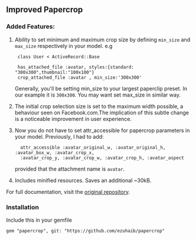 ## Improved Papercrop
### Added Features:
1. Ability to set minimum and maximum crop size by defining `min_size` and `max_size` respectively in your model. e.g

        class User < ActiveRecord::Base
    
        has_attached_file :avatar, styles:{standard: "300x300",thumbnail:"100x100"}
        crop_attached_file :avatar , min_size:'300x300'
    
    Generally, you'll be setting min_size to your largest paperclip preset. In our example it is `300x300`. You may   want set max_size in similar way.

1. The initial crop selection size is set to the maximum width possible, a behaviour seen on Facebook.com.The implication of this subtle change is a noticeable improvement in user experience.

1. Now you do not have to set attr_accessible for papercrop parameters in your model. Previously, I had to add:

         attr_accessible :avatar_original_w, :avatar_original_h, :avatar_box_w, :avatar_crop_x,
         :avatar_crop_y, :avatar_crop_w, :avatar_crop_h, :avatar_aspect

   provided that the attachment name is `avatar`.

1. Includes minified resources. Saves an additional ~30kB.

For full documentation, visit the [original repository](https://github.com/rsantamaria/papercrop).
### Installation
Include this in your gemfile

    gem "papercrop", git: "https://github.com/ezuhaib/papercrop"
